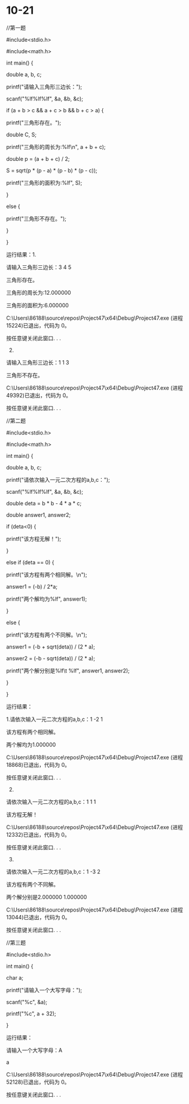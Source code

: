 # 10-21
//第一题

#include<stdio.h>

#include<math.h>

int main() {

double a, b, c;

printf("请输入三角形三边长：");

scanf("%lf%lf%lf", &a, &b, &c);

if (a + b > c && a + c > b && b + c > a) {

printf("三角形存在。");

double C, S;

printf("三角形的周长为:%lf\n", a + b + c);

double p = (a + b + c) / 2;

S = sqrt(p * (p - a) * (p - b) * (p - c));

printf("三角形的面积为:%lf", S);

}

else {

printf("三角形不存在。");

}



}

运行结果：1.

请输入三角形三边长：3 4 5

三角形存在。

三角形的周长为:12.000000

三角形的面积为:6.000000

C:\Users\86188\source\repos\Project47\x64\Debug\Project47.exe (进程 15224)已退出，代码为 0。

按任意键关闭此窗口. . .

2.

请输入三角形三边长：1 1 3

三角形不存在。

C:\Users\86188\source\repos\Project47\x64\Debug\Project47.exe (进程 49392)已退出，代码为 0。

按任意键关闭此窗口. . .





//第二题

#include<stdio.h>

#include<math.h>

int main() {

double a, b, c;

printf("请依次输入一元二次方程的a,b,c：");

scanf("%lf%lf%lf", &a, &b, &c);

double deta = b * b - 4 * a * c;

double answer1, answer2;

if (deta<0) {

printf("该方程无解！");

}

else if (deta == 0) {

printf("该方程有两个相同解。\n");

answer1 = (-b) / 2*a;

printf("两个解均为%lf", answer1);

}

else {

printf("该方程有两个不同解。\n");

answer1 = (-b + sqrt(deta)) / (2 * a);

answer2 = (-b - sqrt(deta)) / (2 * a);

printf("两个解分别是%lf\t   %lf", answer1, answer2);

}

}

运行结果：

1.请依次输入一元二次方程的a,b,c：1 -2 1

该方程有两个相同解。

两个解均为1.000000

C:\Users\86188\source\repos\Project47\x64\Debug\Project47.exe (进程 18868)已退出，代码为 0。

按任意键关闭此窗口. . .



2.

请依次输入一元二次方程的a,b,c：1 1 1

该方程无解！

C:\Users\86188\source\repos\Project47\x64\Debug\Project47.exe (进程 12332)已退出，代码为 0。

按任意键关闭此窗口. . .



3.

请依次输入一元二次方程的a,b,c：1 -3 2

该方程有两个不同解。

两个解分别是2.000000       1.000000

C:\Users\86188\source\repos\Project47\x64\Debug\Project47.exe (进程 13044)已退出，代码为 0。

按任意键关闭此窗口. . .



//第三题

#include<stdio.h>

int main() {

char a;

printf("请输入一个大写字母：");

scanf("%c", &a);

printf("%c", a + 32);

}



运行结果：

请输入一个大写字母：A

a

C:\Users\86188\source\repos\Project47\x64\Debug\Project47.exe (进程 52128)已退出，代码为 0。

按任意键关闭此窗口. . .





